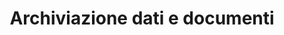 ---
layout: single
title: Archiviazione dati e documenti
meta: Meta description

#inserisci il nome di questo file
mark: archiviazione-dati-documenti

#short description articolo
description: /
#il type indica la categoria
type: conservazione

image: /
altImg: /
---